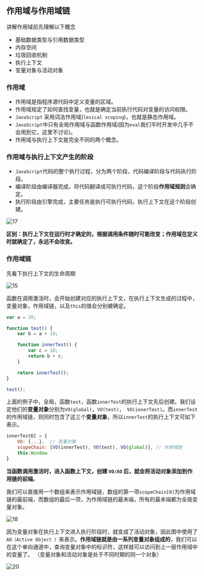 ## 作用域与作用域链

讲解作用域前先理解以下概念

- 基础数据类型与引用数据类型
- 内存空间
- 垃圾回收机制
- 执行上下文
- 变量对象与活动对象

### 作用域

- 作用域是指程序源代码中定义变量的区域。
- 作用域规定了如何查找变量，也就是确定当前执行代码对变量的访问权限。
- `JavaScript` 采用词法作用域(`lexical scoping`)，也就是静态作用域。
- `JavaScript`中只有全局作用域与函数作用域(因为`eval`我们平时开发中几乎不会用到它，这里不讨论)。 
- 作用域与执行上下文是完全不同的两个概念。 

### 作用域与执行上下文产生的阶段

- `JavaScript`代码的整个执行过程，分为两个阶段，代码编译阶段与代码执行阶段。
- 编译阶段由编译器完成，将代码翻译成可执行代码，这个阶段**作用域规则**会确定。
- 执行阶段由引擎完成，主要任务是执行可执行代码，执行上下文在这个阶段创建。 

![17](E:\learn\TC\临\17.png)

**区别：执行上下文在运行时才确定的，根据调用条件随时可能改变；作用域在定义时就确定了，永远不会改变。** 

### 作用域链

先看下执行上下文的生命周期

![15](E:\learn\TC\临\15.png)

函数在调用激活时，会开始创建对应的执行上下文，在执行上下文生成的过程中，变量对象，作用域链，以及`this`的值会分别被确定。 

```javascript
var a = 20;

function test() {
    var b = a + 10;

    function innerTest() {
        var c = 10;
        return b + c;
    }

    return innerTest();
}

test();
```

上面的例子中，全局，函数`test`，函数`innerTest`的执行上下文先后创建。我们设定他们的**变量对象**分别为`VO(global)`，`VO(test)`，` VO(innerTest)`。而`innerTest`的作用域链，则同时包含了这三个**变量对象**，所以`innerTest`的执行上下文可如下表示。

```javascript
innerTestEC = {
    VO: {...},  // 变量对象
    scopeChain: [VO(innerTest), VO(test), VO(global)], // 作用域链
    this:Window
}
```

**当函数调用激活时，进入函数上下文，创建 `VO/AO` 后，就会将活动对象添加到作用链的前端**。 

我们可以直接用一个数组来表示作用域链，数组的第一项`scopeChain[0]`为作用域链的最前端，而数组的最后一项，为作用域链的最末端，所有的最末端都为全局变量对象。 

![18](E:\learn\TC\临\18.png)

因为变量对象在执行上下文进入执行阶段时，就变成了活动对象，因此图中使用了`AO（Active Object ）`来表示。**作用域链就是由一系列变量对象组成的**，我们可以在这个单向通道中，查询变量对象中的标识符，这样就可以访问到上一层作用域中的变量了。 （变量对象和活动对象是处于不同时期的同一个对象）

![20](E:\learn\TC\临\20.png)



 

 

 